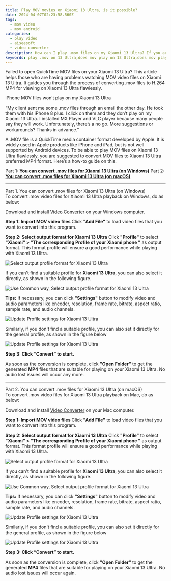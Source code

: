 ```yaml
---
title: Play MOV movies on Xiaomi 13 Ultra, is it possible?
date: 2024-04-07T02:23:58.560Z
tags: 
  - mov video
  - mov android
categories: 
  - play video
  - aiseesoft
  - video converter
description: How can I play .mov files on my Xiaomi 13 Ultra? If you are in a trouble to watch MOV videos on Xiaomi 13 Ultra, you may wish to read this guide. It explains how to convert MOV files to MP4 format for playing on Xiaomi 13 Ultra smoothly. 
keywords: play .mov on 13 Ultra,does mov play on 13 Ultra,does mov play on Xiaomi ,can't play .mov on Xiaomi 13 Ultra,Xiaomi  mov support,can't play .mov on Xiaomi ,playing mov videos on phone android,mov file not supported in Xiaomi 13 Ultra,tv Xiaomi mov 265,mov codec vlc android,mov to h264 converter android,how to converter 720p to mov on android
---
```


<div class="atpl-content atpl-for-aiseesoft-video-converter play-mov-on-android">

<div class="atpl-post-description-part-1">
<div class="tpl-content-sub-paragraph-normal">
  <p>
    Failed to open QuickTime MOV files on your Xiaomi 13 Ultra? This article helps those who are having problems watching MOV video files on Xiaomi 13 Ultra. It guides you through the process of converting .mov files to H.264 MP4 for viewing on Xiaomi 13 Ultra flawlessly.
  </p>
</div>
</div>



<div class="atpl-post-description-part-2">
<div class="tpl-content-sub-paragraph-question">
  iPhone MOV files won’t play on my Xiaomi 13 Ultra
</div>
<div class="tpl-content-sub-paragraph-content">
<p>
  “My client sent me some .mov files through an email the other day. He took them with his iPhone 8 plus. I click on them and they don’t play on my Xiaomi 13 Ultra. I installed MX Player and VLC player because many people say they will work. Unfortunately, there’s a no go. More suggestions or workarounds? Thanks in advance.”
</p>
<p>
  A .MOV file is a QuickTime media container format developed by Apple. It is widely used in Apple products like iPhone and iPad, but is not well supported by Android devices. To be able to play MOV files on Xiaomi 13 Ultra flawlessly, you are suggested to convert MOV files to Xiaomi 13 Ultra preferred MP4 format. Here’s a how-to guide on this.
</p>
</div>
</div>

Part 1: <strong><a href="#p1">You can convert .mov files for Xiaomi 13 Ultra (on Windows)</a></strong>
Part 2: <strong><a href="#p2">You can convert .mov files for Xiaomi 13 Ultra (on macOS)</a></strong>

<!-- Part 1 -->
<a id="p1" name="p1" ></a><hr>

<div class="atpl-step-part-style">Part 1. You can convert .mov files for Xiaomi 13 Ultra (on Windows)</div>
To convert .mov video files for Xiaomi 13 Ultra playback on Windows, do as below:

Download and install <a class="atpl-step-content-a-style" href="https://tools.techidaily.com/aiseesoft-total-video-converter/" >Video Converter</a> on your Windows computer.


<strong>Step 1: Import MOV video files </strong>
Click <b>"Add File"</b> to load video files that you want to convert into this program.

<strong>Step 2: Select output format for Xiaomi 13 Ultra</strong>
Click <b>"Profile"</b> to select <b>"Xiaomi" > "The corresponding Profile of your Xiaomi phone "</b> as output format. This format profile will ensure a good performance while playing with Xiaomi 13 Ultra.

<img src="https://tools.techidaily.com/images/apps/aiseesoft/video-converter/devices/xiaomi/fv.mp4/win/profile.png" class="atpl-imgstyle" alt="Select output profile format for Xiaomi 13 Ultra" />

If you can't find a suitable profile for **Xiaomi 13 Ultra**, you can also select it directly, as shown in the following figure.

<img src="https://tools.techidaily.com/images/apps/aiseesoft/video-converter/devices/common_android/fv.mp4/win/profile.png" class="atpl-imgstyle" alt="Use Common way, Select output profile format for Xiaomi 13 Ultra" />

<strong>Tips:</strong>
If necessary, you can click <b>"Settings"</b> button to modify video and audio parameters like encoder, resolution, frame rate, bitrate, aspect ratio, sample rate, and audio channels. 

<img src="https://tools.techidaily.com/images/apps/aiseesoft/video-converter/devices/xiaomi/fv.mp4/win/settings.png" class="atpl-imgstyle"  alt="Update Profile settings for Xiaomi 13 Ultra" />

Similarly, if you don't find a suitable profile, you can also set it directly for the general profile, as shown in the figure below

<img src="https://tools.techidaily.com/images/apps/aiseesoft/video-converter/devices/common_android/fv.mp4/win/settings.png" class="atpl-imgstyle"  alt="Update Profile settings for Xiaomi 13 Ultra" />

<strong>Step 3: Click “Convert” to start.</strong>

As soon as the conversion is complete, click <b>"Open Folder"</b> to get the generated <b>MP4</b> files that are suitable for playing on your Xiaomi 13 Ultra. No audio lost issues will occur any more.

<!-- Part 2 -->
<a id="p2" name="p2"></a><hr>

<div class="atpl-step-part-style">Part 2. You can convert .mov files for Xiaomi 13 Ultra (on macOS)</div>
To convert .mov video files for Xiaomi 13 Ultra playback on Mac, do as below:

Download and install <a class="atpl-step-content-a-style" href="https://tools.techidaily.com/aiseesoft-total-video-converter/" >Video Converter</a> on your Mac computer.

<strong>Step 1: Import MOV video files </strong>
Click <b>"Add File"</b> to load video files that you want to convert into this program.

<strong>Step 2: Select output format for Xiaomi 13 Ultra</strong>
Click <b>"Profile"</b> to select <b>"Xiaomi" > "The corresponding Profile of your Xiaomi phone "</b> as output format. This format profile will ensure a good performance while playing with Xiaomi 13 Ultra.

<img src="https://tools.techidaily.com/images/apps/aiseesoft/video-converter/devices/xiaomi/fv.mp4/mac/profile.png" class="atpl-imgstyle" alt="Select output profile format for Xiaomi 13 Ultra" />

If you can't find a suitable profile for **Xiaomi 13 Ultra**, you can also select it directly, as shown in the following figure.

<img src="https://tools.techidaily.com/images/apps/aiseesoft/video-converter/devices/common_android/fv.mp4/mac/profile.png" class="atpl-imgstyle" alt="Use Common way, Select output profile format for Xiaomi 13 Ultra" />

<strong>Tips:</strong>
If necessary, you can click <b>"Settings"</b> button to modify video and audio parameters like encoder, resolution, frame rate, bitrate, aspect ratio, sample rate, and audio channels. 

<img src="https://tools.techidaily.com/images/apps/aiseesoft/video-converter/devices/xiaomi/fv.mp4/mac/settings.png" class="atpl-imgstyle"  alt="Update Profile settings for Xiaomi 13 Ultra" />

Similarly, if you don't find a suitable profile, you can also set it directly for the general profile, as shown in the figure below

<img src="https://tools.techidaily.com/images/apps/aiseesoft/video-converter/devices/common_android/fv.mp4/win/settings.png" class="atpl-imgstyle"  alt="Update Profile settings for Xiaomi 13 Ultra" />

<strong>Step 3: Click “Convert” to start.</strong>

As soon as the conversion is complete, click <b>"Open Folder"</b> to get the generated <b>MP4</b> files that are suitable for playing on your Xiaomi 13 Ultra. No audio lost issues will occur again.



<div class="atpl-post-end">
  <div class="atpl-post-device-model-description">
    
  </div>
</div>

<ins class="adsbygoogle"
     style="display:block"
     data-ad-client="ca-pub-7571918770474297"
     data-ad-slot="8358498916"
     data-ad-format="auto"
     data-full-width-responsive="true"></ins>


</div>